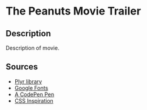 # The Peanuts Movie Trailer

## Description

Description of movie. 

## Sources

* [Plyr library](plyr.io/)
* [Google Fonts](https://fonts.google.com/)
* [A CodePen Pen](URL_TO_PEN)
* [CSS Inspiration](https://www.dan-davies.co.uk/print-to-css)
